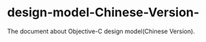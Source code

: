design-model-Chinese-Version-
=============================

The document about Objective-C design model(Chinese Version).